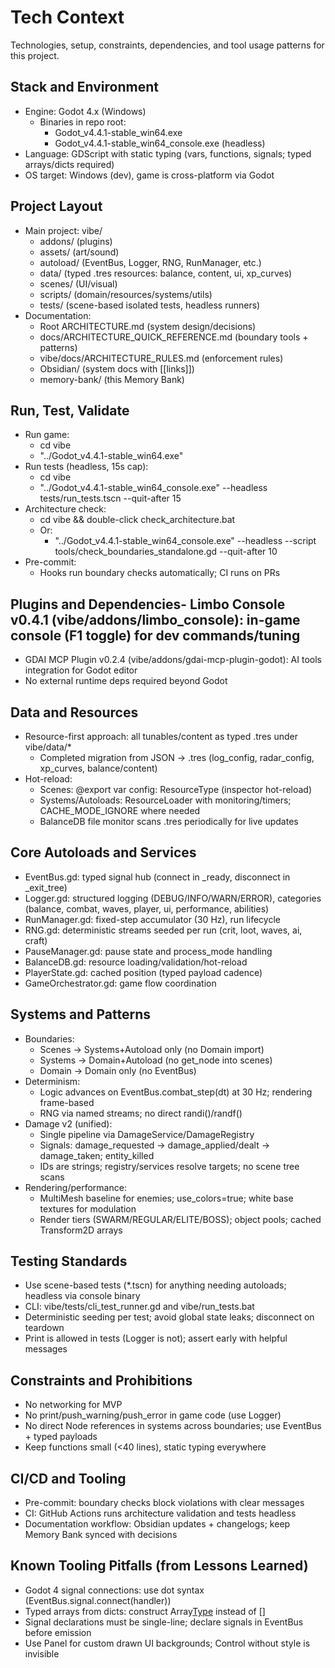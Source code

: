 # Tech Context

Technologies, setup, constraints, dependencies, and tool usage patterns for this project.

## Stack and Environment
- Engine: Godot 4.x (Windows)
  - Binaries in repo root:
    - Godot_v4.4.1-stable_win64.exe
    - Godot_v4.4.1-stable_win64_console.exe (headless)
- Language: GDScript with static typing (vars, functions, signals; typed arrays/dicts required)
- OS target: Windows (dev), game is cross-platform via Godot

## Project Layout
- Main project: vibe/
  - addons/ (plugins)
  - assets/ (art/sound)
  - autoload/ (EventBus, Logger, RNG, RunManager, etc.)
  - data/ (typed .tres resources: balance, content, ui, xp_curves)
  - scenes/ (UI/visual)
  - scripts/ (domain/resources/systems/utils)
  - tests/ (scene-based isolated tests, headless runners)
- Documentation:
  - Root ARCHITECTURE.md (system design/decisions)
  - docs/ARCHITECTURE_QUICK_REFERENCE.md (boundary tools + patterns)
  - vibe/docs/ARCHITECTURE_RULES.md (enforcement rules)
  - Obsidian/ (system docs with [[links]])
  - memory-bank/ (this Memory Bank)

## Run, Test, Validate
- Run game:
  - cd vibe
  - "../Godot_v4.4.1-stable_win64.exe"
- Run tests (headless, 15s cap):
  - cd vibe
  - "../Godot_v4.4.1-stable_win64_console.exe" --headless tests/run_tests.tscn --quit-after 15
- Architecture check:
  - cd vibe && double-click check_architecture.bat
  - Or:
    - "../Godot_v4.4.1-stable_win64_console.exe" --headless --script tools/check_boundaries_standalone.gd --quit-after 10
- Pre-commit:
  - Hooks run boundary checks automatically; CI runs on PRs

## Plugins and Dependencies- Limbo Console v0.4.1 (vibe/addons/limbo_console): in-game console (F1 toggle) for dev commands/tuning
- GDAI MCP Plugin v0.2.4 (vibe/addons/gdai-mcp-plugin-godot): AI tools integration for Godot editor
- No external runtime deps required beyond Godot

## Data and Resources
- Resource-first approach: all tunables/content as typed .tres under vibe/data/*
  - Completed migration from JSON → .tres (log_config, radar_config, xp_curves, balance/content)
- Hot-reload:
  - Scenes: @export var config: ResourceType (inspector hot-reload)
  - Systems/Autoloads: ResourceLoader with monitoring/timers; CACHE_MODE_IGNORE where needed
  - BalanceDB file monitor scans .tres periodically for live updates

## Core Autoloads and Services
- EventBus.gd: typed signal hub (connect in _ready, disconnect in _exit_tree)
- Logger.gd: structured logging (DEBUG/INFO/WARN/ERROR), categories (balance, combat, waves, player, ui, performance, abilities)
- RunManager.gd: fixed-step accumulator (30 Hz), run lifecycle
- RNG.gd: deterministic streams seeded per run (crit, loot, waves, ai, craft)
- PauseManager.gd: pause state and process_mode handling
- BalanceDB.gd: resource loading/validation/hot-reload
- PlayerState.gd: cached position (typed payload cadence)
- GameOrchestrator.gd: game flow coordination

## Systems and Patterns
- Boundaries:
  - Scenes → Systems+Autoload only (no Domain import)
  - Systems → Domain+Autoload (no get_node into scenes)
  - Domain → Domain only (no EventBus)
- Determinism:
  - Logic advances on EventBus.combat_step(dt) at 30 Hz; rendering frame-based
  - RNG via named streams; no direct randi()/randf()
- Damage v2 (unified):
  - Single pipeline via DamageService/DamageRegistry
  - Signals: damage_requested → damage_applied/dealt → damage_taken; entity_killed
  - IDs are strings; registry/services resolve targets; no scene tree scans
- Rendering/performance:
  - MultiMesh baseline for enemies; use_colors=true; white base textures for modulation
  - Render tiers (SWARM/REGULAR/ELITE/BOSS); object pools; cached Transform2D arrays

## Testing Standards
- Use scene-based tests (*.tscn) for anything needing autoloads; headless via console binary
- CLI: vibe/tests/cli_test_runner.gd and vibe/run_tests.bat
- Deterministic seeding per test; avoid global state leaks; disconnect on teardown
- Print is allowed in tests (Logger is not); assert early with helpful messages

## Constraints and Prohibitions
- No networking for MVP
- No print/push_warning/push_error in game code (use Logger)
- No direct Node references in systems across boundaries; use EventBus + typed payloads
- Keep functions small (<40 lines), static typing everywhere

## CI/CD and Tooling
- Pre-commit: boundary checks block violations with clear messages
- CI: GitHub Actions runs architecture validation and tests headless
- Documentation workflow: Obsidian updates + changelogs; keep Memory Bank synced with decisions

## Known Tooling Pitfalls (from Lessons Learned)
- Godot 4 signal connections: use dot syntax (EventBus.signal.connect(handler))
- Typed arrays from dicts: construct Array[Type]() instead of []
- Signal declarations must be single-line; declare signals in EventBus before emission
- Use Panel for custom drawn UI backgrounds; Control without style is invisible

